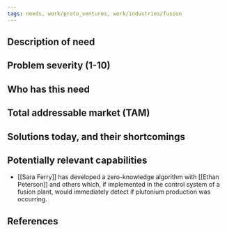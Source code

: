 ```yaml
---
tags: needs, work/proto_ventures, work/industries/fusion
---
```


## Description of need

## Problem severity (1-10)

## Who has this need

## Total addressable market (TAM)

## Solutions today, and their shortcomings

## Potentially relevant capabilities
- [[Sara Ferry]] has developed a zero-knowledge algorithm with [[Ethan Peterson]] and others which, if implemented in the control system of a fusion plant, would immediately detect if plutonium production was occurring.
## References

